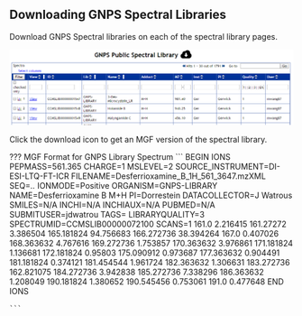 ## Downloading GNPS Spectral Libraries

Download GNPS Spectral libraries on each of the spectral library pages.

![img](img/libraries/spectrum_list.png)

Click the download icon to get an MGF version of the spectral library.

??? MGF Format for GNPS Library Spectrum
    ```
    BEGIN IONS
    PEPMASS=561.365
    CHARGE=1
    MSLEVEL=2
    SOURCE_INSTRUMENT=DI-ESI-LTQ-FT-ICR
    FILENAME=Desferrioxamine_B_1H_561_3647.mzXML
    SEQ=*..*
    IONMODE=Positive
    ORGANISM=GNPS-LIBRARY
    NAME=Desferrioxamine B M+H
    PI=Dorrestein
    DATACOLLECTOR=J Watrous
    SMILES=N/A
    INCHI=N/A
    INCHIAUX=N/A
    PUBMED=N/A
    SUBMITUSER=jdwatrou
    TAGS=
    LIBRARYQUALITY=3
    SPECTRUMID=CCMSLIB00000072100
    SCANS=1
    161.0	2.216415
    161.27272	3.386504
    165.181824	94.756683
    166.272736	38.394264
    167.0	0.407026
    168.363632	4.767616
    169.272736	1.753857
    170.363632	3.976861
    171.181824	1.136681
    172.181824	0.95803
    175.090912	0.973687
    177.363632	0.904491
    181.181824	0.374121
    181.454544	1.961724
    182.363632	1.306631
    183.272736	162.821075
    184.272736	3.942838
    185.272736	7.338296
    186.363632	1.208049
    190.181824	1.380652
    190.545456	0.753061
    191.0	0.477648
    END IONS

    ```
